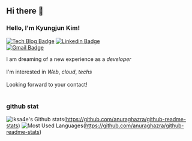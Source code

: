## Hi there 👋
### Hello, I'm Kyungjun Kim!
[![Tech Blog Badge](http://img.shields.io/badge/-Tech%20blog-black?style=flat-square&logo=github&link=https://lksa4e.oopy.io/)](https://lksa4e.oopy.io/)
[![Linkedin Badge](https://img.shields.io/badge/-LinkedIn-blue?style=flat-square&logo=Linkedin&logoColor=white&link=https://www.linkedin.com/in/KJ77/)](https://www.linkedin.com/in/KJ77/)		
[![Gmail Badge](https://img.shields.io/badge/Gmail-d14836?style=flat-square&logo=Gmail&logoColor=white&link=mailto:lksa4e@gmail.com)](mailto:lksa4e@gmail.com)

I am dreaming of a new experience as a *developer*<br><br>
I'm interested in *Web*, *cloud*, *techs*<br><br>
Looking forward to your contact!<br><br>

### github stat
![lksa4e's Github stats](https://github-readme-stats.vercel.app/api?username=lksa4e&show_icons=true)(https://github.com/anuraghazra/github-readme-stats)
![Most Used Languages](https://github-readme-stats.vercel.app/api/top-langs/?username=lksa4e&layout=compact)(https://github.com/anuraghazra/github-readme-stats)
<!--
**lksa4e/lksa4e** is a ✨ _special_ ✨ repository because its `README.md` (this file) appears on your GitHub profile.

Here are some ideas to get you started:

- 🔭 I’m currently working on ...
- 🌱 I’m currently learning ...
- 👯 I’m looking to collaborate on ...
- 🤔 I’m looking for help with ...
- 💬 Ask me about ...
- 📫 How to reach me: ...
- 😄 Pronouns: ...
- ⚡ Fun fact: ...
-->
